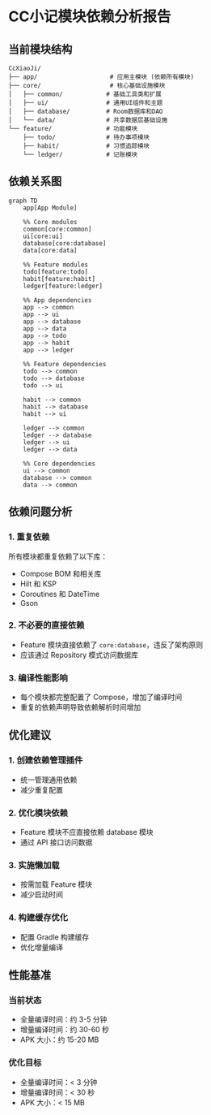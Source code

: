 # CC小记模块依赖分析报告

## 当前模块结构

```
CcXiaoJi/
├── app/                    # 应用主模块 (依赖所有模块)
├── core/                   # 核心基础设施模块
│   ├── common/            # 基础工具类和扩展
│   ├── ui/                # 通用UI组件和主题
│   ├── database/          # Room数据库和DAO
│   └── data/              # 共享数据层基础设施
└── feature/               # 功能模块
    ├── todo/              # 待办事项模块
    ├── habit/             # 习惯追踪模块
    └── ledger/            # 记账模块

```

## 依赖关系图

```mermaid
graph TD
    app[App Module]
    
    %% Core modules
    common[core:common]
    ui[core:ui]
    database[core:database]
    data[core:data]
    
    %% Feature modules
    todo[feature:todo]
    habit[feature:habit]
    ledger[feature:ledger]
    
    %% App dependencies
    app --> common
    app --> ui
    app --> database
    app --> data
    app --> todo
    app --> habit
    app --> ledger
    
    %% Feature dependencies
    todo --> common
    todo --> database
    todo --> ui
    
    habit --> common
    habit --> database
    habit --> ui
    
    ledger --> common
    ledger --> database
    ledger --> ui
    ledger --> data
    
    %% Core dependencies
    ui --> common
    database --> common
    data --> common
```

## 依赖问题分析

### 1. 重复依赖
所有模块都重复依赖了以下库：
- Compose BOM 和相关库
- Hilt 和 KSP
- Coroutines 和 DateTime
- Gson

### 2. 不必要的直接依赖
- Feature 模块直接依赖了 `core:database`，违反了架构原则
- 应该通过 Repository 模式访问数据库

### 3. 编译性能影响
- 每个模块都完整配置了 Compose，增加了编译时间
- 重复的依赖声明导致依赖解析时间增加

## 优化建议

### 1. 创建依赖管理插件
- 统一管理通用依赖
- 减少重复配置

### 2. 优化模块依赖
- Feature 模块不应直接依赖 database 模块
- 通过 API 接口访问数据

### 3. 实施懒加载
- 按需加载 Feature 模块
- 减少启动时间

### 4. 构建缓存优化
- 配置 Gradle 构建缓存
- 优化增量编译

## 性能基准

### 当前状态
- 全量编译时间：约 3-5 分钟
- 增量编译时间：约 30-60 秒
- APK 大小：约 15-20 MB

### 优化目标
- 全量编译时间：< 3 分钟
- 增量编译时间：< 30 秒
- APK 大小：< 15 MB
